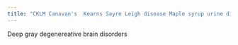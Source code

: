 ```yaml
---
title: "CKLM Canavan's  Kearns Sayre Leigh disease Maple syrup urine disease"
---
```

Deep gray degenereative brain disorders


